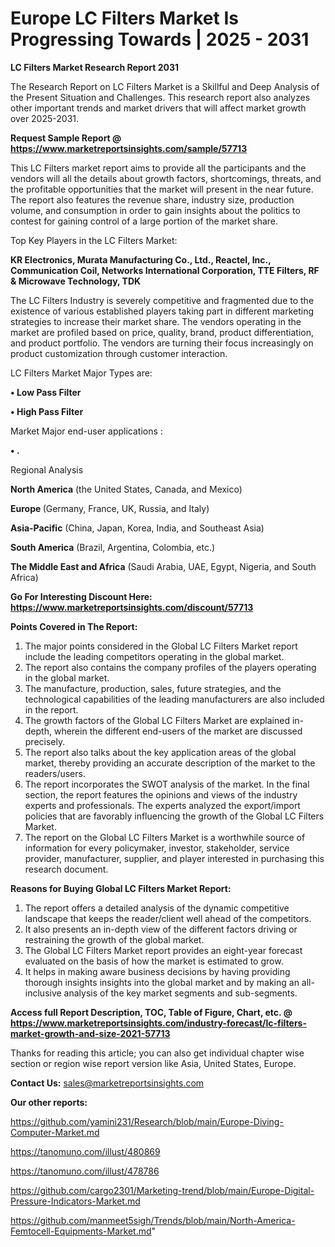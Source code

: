 # Europe LC Filters Market Is Progressing Towards | 2025 - 2031

<strong>LC Filters Market Research Report 2031</strong>

The Research Report on LC Filters Market is a Skillful and Deep Analysis of the Present Situation and Challenges. This research report also analyzes other important trends and market drivers that will affect market growth over 2025-2031.

<strong>Request Sample Report @ <a href=https://www.marketreportsinsights.com/sample/57713>https://www.marketreportsinsights.com/sample/57713</a></strong>

This LC Filters market report aims to provide all the participants and the vendors will all the details about growth factors, shortcomings, threats, and the profitable opportunities that the market will present in the near future. The report also features the revenue share, industry size, production volume, and consumption in order to gain insights about the politics to contest for gaining control of a large portion of the market share.

Top Key Players in the LC Filters Market:

<strong>KR Electronics, Murata Manufacturing Co., Ltd., Reactel, Inc., Communication Coil, Networks International Corporation, TTE Filters, RF & Microwave Technology, TDK</strong>

The LC Filters Industry is severely competitive and fragmented due to the existence of various established players taking part in different marketing strategies to increase their market share. The vendors operating in the market are profiled based on price, quality, brand, product differentiation, and product portfolio. The vendors are turning their focus increasingly on product customization through customer interaction.

LC Filters Market Major Types are:

<strong>• Low Pass Filter

• High Pass Filter</strong>

Market Major end-user applications :

<strong>• .</strong>

Regional Analysis

</u><strong><b>North America</b></strong> (the United States, Canada, and Mexico)

<strong><b>Europe </b></strong>(Germany, France, UK, Russia, and Italy)

<strong><b>Asia-Pacific</b></strong> (China, Japan, Korea, India, and Southeast Asia)

<strong><b>South America</b></strong> (Brazil, Argentina, Colombia, etc.)

<strong><b>The Middle East and Africa</b></strong> (Saudi Arabia, UAE, Egypt, Nigeria, and South Africa)

<strong>Go For Interesting Discount Here: <a href=https://www.marketreportsinsights.com/discount/57713>https://www.marketreportsinsights.com/discount/57713</a></strong>

<strong>Points Covered in The Report:</strong>
<ol>
  <li>The major points considered in the Global LC Filters Market report include the leading competitors operating in the global market.</li>
  <li>The report also contains the company profiles of the players operating in the global market.</li>
  <li>The manufacture, production, sales, future strategies, and the technological capabilities of the leading manufacturers are also included in the report.</li>
  <li>The growth factors of the Global LC Filters Market are explained in-depth, wherein the different end-users of the market are discussed precisely.</li>
  <li>The report also talks about the key application areas of the global market, thereby providing an accurate description of the market to the readers/users.</li>
  <li>The report incorporates the SWOT analysis of the market. In the final section, the report features the opinions and views of the industry experts and professionals. The experts analyzed the export/import policies that are favorably influencing the growth of the Global LC Filters Market.</li>
  <li>The report on the Global LC Filters Market is a worthwhile source of information for every policymaker, investor, stakeholder, service provider, manufacturer, supplier, and player interested in purchasing this research document.</li>
</ol>
<strong>Reasons for Buying Global LC Filters Market Report:</strong>

<ol>
  <li>The report offers a detailed analysis of the dynamic competitive landscape that keeps the reader/client well ahead of the competitors.</li>
  <li>It also presents an in-depth view of the different factors driving or restraining the growth of the global market.</li>
  <li>The Global LC Filters Market report provides an eight-year forecast evaluated on the basis of how the market is estimated to grow.</li>
  <li>It helps in making aware business decisions by having providing thorough insights insights into the global market and by making an all-inclusive analysis of the key market segments and sub-segments.</li>
</ol>
<strong>Access full Report Description, TOC, Table of Figure, Chart, etc. @ <a href=https://www.marketreportsinsights.com/industry-forecast/lc-filters-market-growth-and-size-2021-57713>https://www.marketreportsinsights.com/industry-forecast/lc-filters-market-growth-and-size-2021-57713</a></strong>


Thanks for reading this article; you can also get individual chapter wise section or region wise report version like Asia, United States, Europe.

<strong>Contact Us:</strong>
sales@marketreportsinsights.com

<strong>Our other reports:</strong>

<a href=https://github.com/yamini231/Research/blob/main/Europe-Diving-Computer-Market.md>https://github.com/yamini231/Research/blob/main/Europe-Diving-Computer-Market.md</a>

<a href=https://tanomuno.com/illust/480869>https://tanomuno.com/illust/480869</a>

<a href=https://tanomuno.com/illust/478786>https://tanomuno.com/illust/478786</a>

<a href=https://github.com/cargo2301/Marketing-trend/blob/main/Europe-Digital-Pressure-Indicators-Market.md>https://github.com/cargo2301/Marketing-trend/blob/main/Europe-Digital-Pressure-Indicators-Market.md</a>

<a href=https://github.com/manmeet5sigh/Trends/blob/main/North-America-Femtocell-Equipments-Market.md>https://github.com/manmeet5sigh/Trends/blob/main/North-America-Femtocell-Equipments-Market.md</a>"
